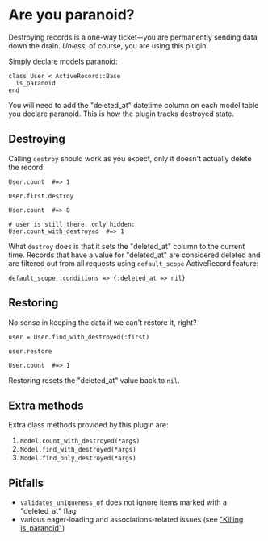 Are you paranoid?
=================

Destroying records is a one-way ticket--you are permanently sending data
down the drain. *Unless*, of course, you are using this plugin.

Simply declare models paranoid:

    class User < ActiveRecord::Base
      is_paranoid
    end

You will need to add the "deleted_at" datetime column on each model table
you declare paranoid. This is how the plugin tracks destroyed state.


Destroying
----------

Calling `destroy` should work as you expect, only it doesn't actually delete the record:

    User.count  #=> 1
    
    User.first.destroy
    
    User.count  #=> 0
    
    # user is still there, only hidden:
    User.count_with_destroyed  #=> 1

What `destroy` does is that it sets the "deleted\_at" column to the current time.
Records that have a value for "deleted\_at" are considered deleted and are filtered
out from all requests using `default_scope` ActiveRecord feature:

    default_scope :conditions => {:deleted_at => nil}

Restoring
---------

No sense in keeping the data if we can't restore it, right?

    user = User.find_with_destroyed(:first)
    
    user.restore
    
    User.count  #=> 1

Restoring resets the "deleted_at" value back to `nil`.

Extra methods
-------------

Extra class methods provided by this plugin are:

1. `Model.count_with_destroyed(*args)`
2. `Model.find_with_destroyed(*args)`
2. `Model.find_only_destroyed(*args)`


Pitfalls
--------

* `validates_uniqueness_of` does not ignore items marked with a "deleted_at" flag
* various eager-loading and associations-related issues (see ["Killing is_paranoid"](http://blog.semanticart.com/killing_is_paranoid/))
